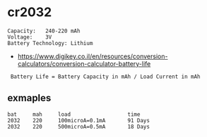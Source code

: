 # cr2032

```
Capacity:	240-220 mAh
Voltage:	3V
Battery Technology:	Lithium

```


* https://www.digikey.co.il/en/resources/conversion-calculators/conversion-calculator-battery-life

```
 Battery Life = Battery Capacity in mAh / Load Current in mAh
```

## exmaples

```
bat     mah     load                  time
2032    220     100microA=0.1mA       91 Days
2032    220     500microA=0.5mA       18 Days



```